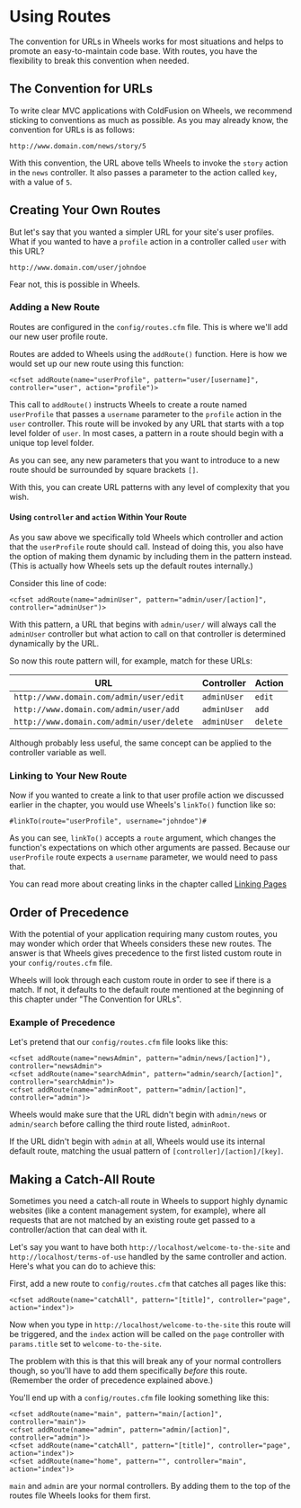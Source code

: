 # Using Routes

<p class="intro">The convention for URLs in Wheels works for most situations and helps to promote an easy-to-maintain code base. With routes, you have the flexibility to break this convention when needed.</p>

## The Convention for URLs

To write clear MVC applications with ColdFusion on Wheels, we recommend sticking to conventions as much as possible. As you may already know, the convention for URLs is as follows:

	http://www.domain.com/news/story/5

With this convention, the URL above tells Wheels to invoke the `story` action in the `news` controller. It also passes a parameter to the action called `key`, with a value of `5`.

## Creating Your Own Routes

But let's say that you wanted a simpler URL for your site's user profiles. What if you wanted to have a `profile` action in a controller called `user` with this URL?

	http://www.domain.com/user/johndoe

Fear not, this is possible in Wheels.

### Adding a New Route

Routes are configured in the `config/routes.cfm` file. This is where we'll add our new user profile route.

Routes are added to Wheels using the `addRoute()` function. Here is how we would set up our new route using this function:

	<cfset addRoute(name="userProfile", pattern="user/[username]", controller="user", action="profile")>

This call to `addRoute()` instructs Wheels to create a route named `userProfile` that passes a `username` parameter to the `profile` action in the `user` controller. This route will be invoked by any URL that starts with a top level folder of `user`. In most cases, a pattern in a route should begin with a unique top level folder.

As you can see, any new parameters that you want to introduce to a new route should be surrounded by square brackets `[]`.

With this, you can create URL patterns with any level of complexity that you wish.

#### Using `controller` and `action` Within Your Route

As you saw above we specifically told Wheels which controller and action that the `userProfile` route should call. Instead of doing this, you also have the option of making them dynamic by including them in the pattern instead. (This is actually how Wheels sets up the default routes internally.)

Consider this line of code:

	<cfset addRoute(name="adminUser", pattern="admin/user/[action]", controller="adminUser")>

With this pattern, a URL that begins with `admin/user/` will always call the `adminUser` controller but what action to call on that controller is determined dynamically by the URL.

So now this route pattern will, for example, match for these URLs:

<table>
	<thead>
		<tr>
			<th>URL</th>
			<th>Controller</th>
			<th>Action</th>
		</tr>
	</thead>
	<tbody>
		<tr>
			<td><code>http://www.domain.com/admin/user/edit</code></td>
			<td><code>adminUser</code></td>
			<td><code>edit</code></td>
		</tr>
		<tr>
			<td><code>http://www.domain.com/admin/user/add</code></td>
			<td><code>adminUser</code></td>
			<td><code>add</code></td>
		</tr>
		<tr>
			<td><code>http://www.domain.com/admin/user/delete</code></td>
			<td><code>adminUser</code></td>
			<td><code>delete</code></td>
		</tr>
	</tbody>
</table>

Although probably less useful, the same concept can be applied to the controller variable as well.

### Linking to Your New Route

Now if you wanted to create a link to that user profile action we discussed earlier in the chapter, you would use Wheels's `linkTo()` function like so:

	#linkTo(route="userProfile", username="johndoe")#

As you can see, `linkTo()` accepts a `route` argument, which changes the function's expectations on which other arguments are passed. Because our `userProfile` route expects a `username` parameter, we would need to pass that.

You can read more about creating links in the chapter called [Linking Pages][1]

## Order of Precedence

With the potential of your application requiring many custom routes, you may wonder which order that Wheels considers these new routes. The answer is that Wheels gives precedence to the first listed custom route in your `config/routes.cfm` file.

Wheels will look through each custom route in order to see if there is a match. If not, it defaults to the default route mentioned at the beginning of this chapter under "The Convention for URLs".

### Example of Precedence

Let's pretend that our `config/routes.cfm` file looks like this:

	<cfset addRoute(name="newsAdmin", pattern="admin/news/[action]"), controller="newsAdmin">
	<cfset addRoute(name="searchAdmin", pattern="admin/search/[action]", controller="searchAdmin")>
	<cfset addRoute(name="adminRoot", pattern="admin/[action]", controller="admin")>

Wheels would make sure that the URL didn't begin with `admin/news` or `admin/search` before calling the third route listed, `adminRoot`.

If the URL didn't begin with `admin` at all, Wheels would use its internal default route, matching the usual pattern of `[controller]/[action]/[key]`.

## Making a Catch-All Route

Sometimes you need a catch-all route in Wheels to support highly dynamic websites (like a content management system, for example), where all requests that are not matched by an existing route get passed to a controller/action that can deal with it.

Let's say you want to have both `http://localhost/welcome-to-the-site` and `http://localhost/terms-of-use` handled by the same controller and action. Here's what you can do to achieve this:

First, add a new route to `config/routes.cfm` that catches all pages like this:

	<cfset addRoute(name="catchAll", pattern="[title]", controller="page", action="index")>

Now when you type in `http://localhost/welcome-to-the-site` this route will be triggered, and the `index` action will be called on the `page` controller with `params.title` set to `welcome-to-the-site`.

The problem with this is that this will break any of your normal controllers though, so you'll have to add them specifically *before* this route. (Remember the order of precedence explained above.)

You'll end up with a `config/routes.cfm` file looking something like this:

	<cfset addRoute(name="main", pattern="main/[action]", controller="main")>
	<cfset addRoute(name="admin", pattern="admin/[action]", controller="admin")>
	<cfset addRoute(name="catchAll", pattern="[title]", controller="page", action="index")>
	<cfset addRoute(name="home", pattern="", controller="main", action="index")>

`main` and `admin` are your normal controllers. By adding them to the top of the routes file Wheels looks for them first.

[1]: Linking%20Pages.md
